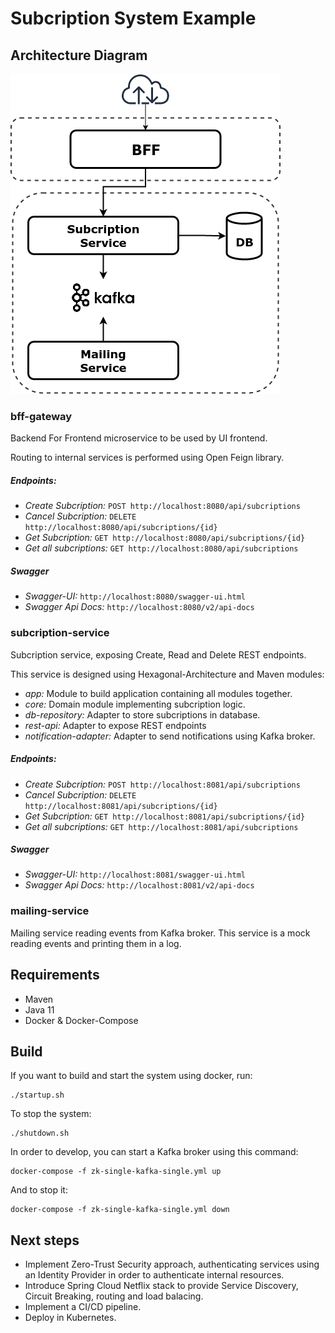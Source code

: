 # Subcription System Example

## Architecture Diagram

![Architecture Diagram](architecture_diagram.png)

### bff-gateway
Backend For Frontend microservice to be used by UI frontend.

Routing to internal services is performed using Open Feign library.

##### Endpoints:
* _Create Subcription:_ `POST http://localhost:8080/api/subcriptions`
* _Cancel Subcription:_ `DELETE http://localhost:8080/api/subcriptions/{id}`
* _Get Subcription:_ `GET http://localhost:8080/api/subcriptions/{id}`
* _Get all subcriptions:_ `GET http://localhost:8080/api/subcriptions`

##### Swagger
* _Swagger-UI:_ `http://localhost:8080/swagger-ui.html`
* _Swagger Api Docs:_ `http://localhost:8080/v2/api-docs`

### subcription-service
Subcription service, exposing Create, Read and Delete REST endpoints.

This service is designed using Hexagonal-Architecture and Maven modules:
* _app:_ Module to build application containing all modules together.
* _core:_ Domain module implementing subcription logic.
* _db-repository:_ Adapter to store subcriptions in database.
* _rest-api:_ Adapter to expose REST endpoints
* _notification-adapter:_ Adapter to send notifications using Kafka broker.

##### Endpoints:
* _Create Subcription:_ `POST http://localhost:8081/api/subcriptions`
* _Cancel Subcription:_ `DELETE http://localhost:8081/api/subcriptions/{id}`
* _Get Subcription:_ `GET http://localhost:8081/api/subcriptions/{id}`
* _Get all subcriptions:_ `GET http://localhost:8081/api/subcriptions`

##### Swagger
* _Swagger-UI:_ `http://localhost:8081/swagger-ui.html`
* _Swagger Api Docs:_ `http://localhost:8081/v2/api-docs`

### mailing-service
Mailing service reading events from Kafka broker. This service is a mock reading events and printing them in a log.

## Requirements

* Maven
* Java 11
* Docker & Docker-Compose

## Build

If you want to build and start the system using docker, run:

	./startup.sh

To stop the system:

	./shutdown.sh

In order to develop, you can start a Kafka broker using this command:

	docker-compose -f zk-single-kafka-single.yml up

And to stop it: 

	docker-compose -f zk-single-kafka-single.yml down

## Next steps

* Implement Zero-Trust Security approach, authenticating services using an Identity Provider in order to authenticate internal resources.
* Introduce Spring Cloud Netflix stack to provide Service Discovery, Circuit Breaking, routing and load balacing.
* Implement a CI/CD pipeline.
* Deploy in Kubernetes. 